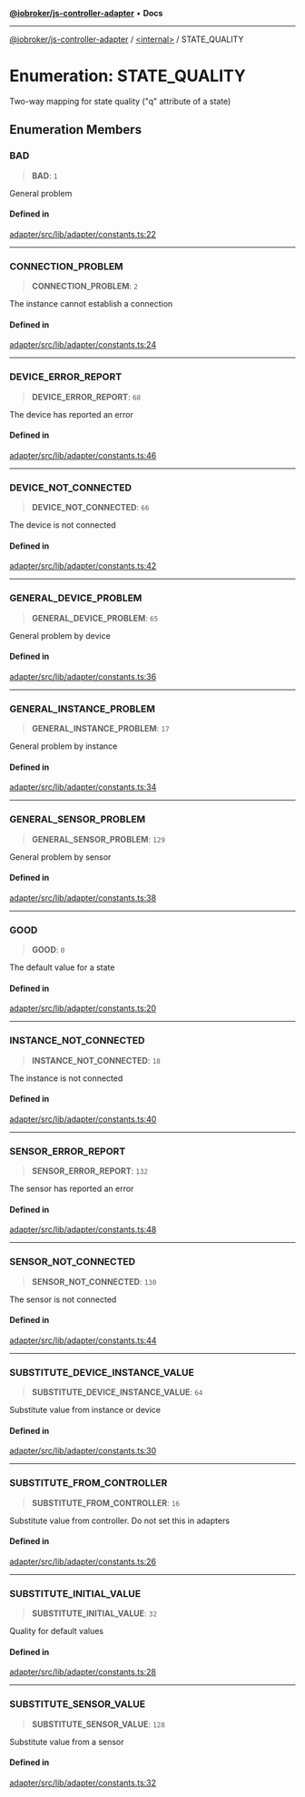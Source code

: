 [**@iobroker/js-controller-adapter**](../../README.md) • **Docs**

***

[@iobroker/js-controller-adapter](../../globals.md) / [\<internal\>](../README.md) / STATE\_QUALITY

# Enumeration: STATE\_QUALITY

Two-way mapping for state quality ("q" attribute of a state)

## Enumeration Members

### BAD

> **BAD**: `1`

General problem

#### Defined in

[adapter/src/lib/adapter/constants.ts:22](https://github.com/ioBroker/ioBroker.js-controller/blob/16f7418df1bc6d07b232fa81310bbbd4fbe2a36c/packages/adapter/src/lib/adapter/constants.ts#L22)

***

### CONNECTION\_PROBLEM

> **CONNECTION\_PROBLEM**: `2`

The instance cannot establish a connection

#### Defined in

[adapter/src/lib/adapter/constants.ts:24](https://github.com/ioBroker/ioBroker.js-controller/blob/16f7418df1bc6d07b232fa81310bbbd4fbe2a36c/packages/adapter/src/lib/adapter/constants.ts#L24)

***

### DEVICE\_ERROR\_REPORT

> **DEVICE\_ERROR\_REPORT**: `68`

The device has reported an error

#### Defined in

[adapter/src/lib/adapter/constants.ts:46](https://github.com/ioBroker/ioBroker.js-controller/blob/16f7418df1bc6d07b232fa81310bbbd4fbe2a36c/packages/adapter/src/lib/adapter/constants.ts#L46)

***

### DEVICE\_NOT\_CONNECTED

> **DEVICE\_NOT\_CONNECTED**: `66`

The device is not connected

#### Defined in

[adapter/src/lib/adapter/constants.ts:42](https://github.com/ioBroker/ioBroker.js-controller/blob/16f7418df1bc6d07b232fa81310bbbd4fbe2a36c/packages/adapter/src/lib/adapter/constants.ts#L42)

***

### GENERAL\_DEVICE\_PROBLEM

> **GENERAL\_DEVICE\_PROBLEM**: `65`

General problem by device

#### Defined in

[adapter/src/lib/adapter/constants.ts:36](https://github.com/ioBroker/ioBroker.js-controller/blob/16f7418df1bc6d07b232fa81310bbbd4fbe2a36c/packages/adapter/src/lib/adapter/constants.ts#L36)

***

### GENERAL\_INSTANCE\_PROBLEM

> **GENERAL\_INSTANCE\_PROBLEM**: `17`

General problem by instance

#### Defined in

[adapter/src/lib/adapter/constants.ts:34](https://github.com/ioBroker/ioBroker.js-controller/blob/16f7418df1bc6d07b232fa81310bbbd4fbe2a36c/packages/adapter/src/lib/adapter/constants.ts#L34)

***

### GENERAL\_SENSOR\_PROBLEM

> **GENERAL\_SENSOR\_PROBLEM**: `129`

General problem by sensor

#### Defined in

[adapter/src/lib/adapter/constants.ts:38](https://github.com/ioBroker/ioBroker.js-controller/blob/16f7418df1bc6d07b232fa81310bbbd4fbe2a36c/packages/adapter/src/lib/adapter/constants.ts#L38)

***

### GOOD

> **GOOD**: `0`

The default value for a state

#### Defined in

[adapter/src/lib/adapter/constants.ts:20](https://github.com/ioBroker/ioBroker.js-controller/blob/16f7418df1bc6d07b232fa81310bbbd4fbe2a36c/packages/adapter/src/lib/adapter/constants.ts#L20)

***

### INSTANCE\_NOT\_CONNECTED

> **INSTANCE\_NOT\_CONNECTED**: `18`

The instance is not connected

#### Defined in

[adapter/src/lib/adapter/constants.ts:40](https://github.com/ioBroker/ioBroker.js-controller/blob/16f7418df1bc6d07b232fa81310bbbd4fbe2a36c/packages/adapter/src/lib/adapter/constants.ts#L40)

***

### SENSOR\_ERROR\_REPORT

> **SENSOR\_ERROR\_REPORT**: `132`

The sensor has reported an error

#### Defined in

[adapter/src/lib/adapter/constants.ts:48](https://github.com/ioBroker/ioBroker.js-controller/blob/16f7418df1bc6d07b232fa81310bbbd4fbe2a36c/packages/adapter/src/lib/adapter/constants.ts#L48)

***

### SENSOR\_NOT\_CONNECTED

> **SENSOR\_NOT\_CONNECTED**: `130`

The sensor is not connected

#### Defined in

[adapter/src/lib/adapter/constants.ts:44](https://github.com/ioBroker/ioBroker.js-controller/blob/16f7418df1bc6d07b232fa81310bbbd4fbe2a36c/packages/adapter/src/lib/adapter/constants.ts#L44)

***

### SUBSTITUTE\_DEVICE\_INSTANCE\_VALUE

> **SUBSTITUTE\_DEVICE\_INSTANCE\_VALUE**: `64`

Substitute value from instance or device

#### Defined in

[adapter/src/lib/adapter/constants.ts:30](https://github.com/ioBroker/ioBroker.js-controller/blob/16f7418df1bc6d07b232fa81310bbbd4fbe2a36c/packages/adapter/src/lib/adapter/constants.ts#L30)

***

### SUBSTITUTE\_FROM\_CONTROLLER

> **SUBSTITUTE\_FROM\_CONTROLLER**: `16`

Substitute value from controller. Do not set this in adapters

#### Defined in

[adapter/src/lib/adapter/constants.ts:26](https://github.com/ioBroker/ioBroker.js-controller/blob/16f7418df1bc6d07b232fa81310bbbd4fbe2a36c/packages/adapter/src/lib/adapter/constants.ts#L26)

***

### SUBSTITUTE\_INITIAL\_VALUE

> **SUBSTITUTE\_INITIAL\_VALUE**: `32`

Quality for default values

#### Defined in

[adapter/src/lib/adapter/constants.ts:28](https://github.com/ioBroker/ioBroker.js-controller/blob/16f7418df1bc6d07b232fa81310bbbd4fbe2a36c/packages/adapter/src/lib/adapter/constants.ts#L28)

***

### SUBSTITUTE\_SENSOR\_VALUE

> **SUBSTITUTE\_SENSOR\_VALUE**: `128`

Substitute value from a sensor

#### Defined in

[adapter/src/lib/adapter/constants.ts:32](https://github.com/ioBroker/ioBroker.js-controller/blob/16f7418df1bc6d07b232fa81310bbbd4fbe2a36c/packages/adapter/src/lib/adapter/constants.ts#L32)
